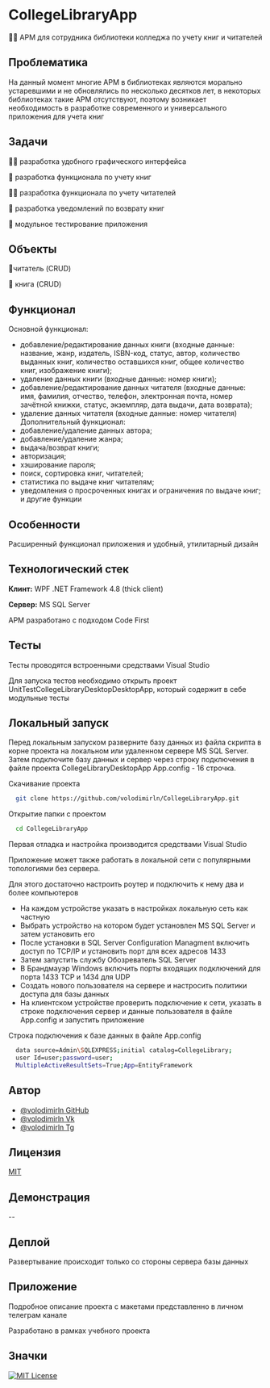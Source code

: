 
# CollegeLibraryApp

👩‍💻 АРМ для сотрудника библиотеки колледжа по учету книг и читателей


## Проблематика
На данный момент многие АРМ в библиотеках являются морально устаревшими и не обновлялись по несколько десятков лет, в некоторых библиотеках такие АРМ отсутствуют, поэтому возникает необходимость в разработке современного и универсального приложения для учета книг
## Задачи
👩‍💻 разработка удобного графического интерфейса

🧠 разработка функционала по учету книг

👯‍♀️ разработка функционала по учету читателей

🤔 разработка уведомлений по возврату книг

💬 модульное тестирование приложения

## Объекты

👨читатель (CRUD)

📖 книга (CRUD)

## Функционал

Основной функционал:
- добавление/редактирование данных книги (входные данные: название, жанр, издатель, ISBN-код, статус, автор, количество выданных книг, количество оставшихся книг, общее количество книг, изображение книги);
- удаление данных книги (входные данные: номер книги);
- добавление/редактирование данных читателя (входные данные: имя, фамилия, отчество, телефон, электронная почта, номер зачётной книжки, статус, экземпляр, дата выдачи, дата возврата);
- удаление данных читателя (входные данные: номер читателя)
Дополнительный функционал:
- добавление/удаление данных автора;
- добавление/удаление жанра;
- выдача/возврат книги;
- авторизация;
- хэширование пароля;
- поиск, сортировка книг, читателей;
- статистика по выдаче книг читателям;
- уведомления о просроченных книгах и ограничения по выдаче книг;
и другие функции
## Особенности

Расширенный функционал приложения и удобный, утилитарный дизайн
## Технологический стек

**Клинт:**  WPF .NET Framework 4.8 (thick client)

**Сервер:** MS SQL Server

АРМ разработано с подходом Code First

## Тесты

Тесты проводятся встроенными средствами Visual Studio

Для запуска тестов необходимо открыть проект UnitTestCollegeLibraryDesktopDesktopApp, который содержит в себе модульные тесты


## Локальный запуск

Перед локальным запуском разверните базу данных из файла скрипта в корне проекта на локальном или удаленном сервере MS SQL Server. Затем подключите базу данных и сервер через строку подключения в файле проекта CollegeLibraryDesktopApp App.config - 16 строчка.

Скачивание проекта

```bash
  git clone https://github.com/volodimirln/CollegeLibraryApp.git
```

Открытие папки с проектом

```bash
  cd CollegeLibraryApp
```

Первая отладка и настройка производится средствами Visual Studio

Приложение может также работать в локальной сети с популярными топологиями без сервера.

Для этого достаточно настроить роутер и подключить к нему два и более компьютеров
- На каждом устройстве указать в настройках локальную сеть как частную
- Выбрать устройство на котором будет установлен MS SQL Server и затем установить его
- После установки в SQL Server Configuration Managment включить доступ по TCP/IP и установить порт для всех адресов 1433
- Затем запустить службу Обозреватель SQL Server
- В Брандмауэр Windows включить порты входящих подключений для порта 1433 TCP и 1434 для UDP 
- Создать нового пользователя на сервере и настросить политики доступа для базы данных
- На клиентском устройстве проверить подключение к сети, указать в строке подключения сервер и данные пользователя в файле App.config и запустить приложение

Строка подключения к базе данных в файле App.config
```bash
  data source=Admin\SQLEXPRESS;initial catalog=CollegeLibrary;
  user Id=user;password=user;
  MultipleActiveResultSets=True;App=EntityFramework
```
## Автор

- [@volodimirln GitHub](https://github.com/volodimirln)
- [@volodimirln Vk](https://vk.com/volodimirln)
- [@volodimirln Tg](https://t.me/volodimirln)


## Лицензия

[MIT](https://choosealicense.com/licenses/mit/)


## Демонстрация

--


## Деплой

 Развертывание происходит только со стороны сервера базы данных


## Приложение

Подробное описание проекта с макетами представленно в личном телеграм канале

Разработано в рамках учебного проекта


## Значки


[![MIT License](https://img.shields.io/badge/License-MIT-green.svg)](https://choosealicense.com/licenses/mit/)




